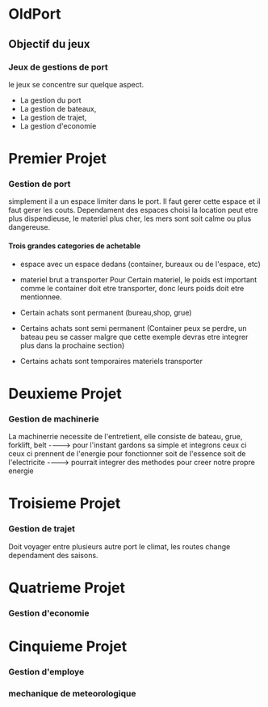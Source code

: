 # OldPort
## Objectif du jeux
### Jeux de gestions de port
 le jeux se concentre sur quelque aspect.
 - La gestion du port
 - La gestion de bateaux,
 - La gestion de trajet,
 - La gestion d'economie

# Premier Projet 
### Gestion de port
 simplement il a un espace limiter dans le port. 
 Il faut gerer cette espace et il faut gerer les couts.
 Dependament des espaces choisi la location peut etre plus dispendieuse, le materiel plus cher, les mers sont soit calme ou plus dangereuse.
#### Trois grandes categories de achetable
 - espace avec un espace dedans (container, bureaux ou de l'espace, etc)
 - materiel brut a transporter
 Pour Certain materiel, le poids est important comme le container doit etre transporter, donc leurs poids doit etre mentionnee.

 - Certain achats sont permanent (bureau,shop, grue)
 - Certains achats sont semi permanent (Container peux se perdre, un bateau peu se casser malgre que cette exemple devras etre integrer plus dans la prochaine section) 
 - Certains achats sont temporaires materiels transporter


# Deuxieme Projet
### Gestion de machinerie
La machinerrie necessite de l'entretient,
elle consiste de bateau, grue, forklift, belt ----> pour l'instant gardons sa simple et integrons ceux ci
ceux ci prennent de l'energie pour fonctionner 
soit de l'essence soit de l'electricite ----> pourrait integrer des methodes pour creer notre propre energie

# Troisieme Projet
### Gestion de trajet
Doit voyager entre plusieurs autre port 
le climat, les routes change dependament des saisons.


# Quatrieme Projet
### Gestion d'economie




# Cinquieme Projet
### Gestion d'employe



### mechanique de meteorologique